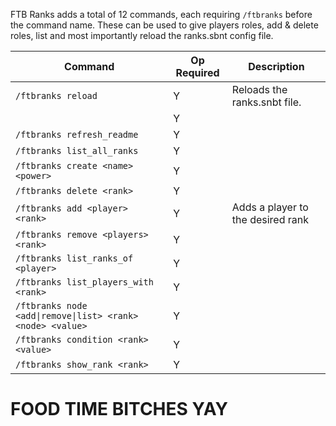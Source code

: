 
FTB Ranks adds a total of 12 commands, each requiring `/ftbranks` before the command name. These can be used to give players roles, add & delete roles, list and most importantly reload the ranks.sbnt config file. 

| Command | Op Required | Description |
| ---- | ---- | ---- |
| `/ftbranks reload` | Y | Reloads the ranks.snbt file. |
|  | Y |  |
| `/ftbranks refresh_readme` | Y |  |
| `/ftbranks list_all_ranks` | Y |  |
| `/ftbranks create <name> <power>` | Y |  |
| `/ftbranks delete <rank>` | Y |  |
| `/ftbranks add <player> <rank>` | Y | Adds a player to the desired rank |
| `/ftbranks remove <players> <rank>` | Y |  |
| `/ftbranks list_ranks_of <player>` | Y |  |
| `/ftbranks list_players_with <rank>` | Y |  |
| `/ftbranks node <add\|remove\|list> <rank> <node> <value>` | Y |  |
| `/ftbranks condition <rank> <value>` | Y |  |
| `/ftbranks show_rank <rank>` | Y |  |


# FOOD TIME BITCHES YAY